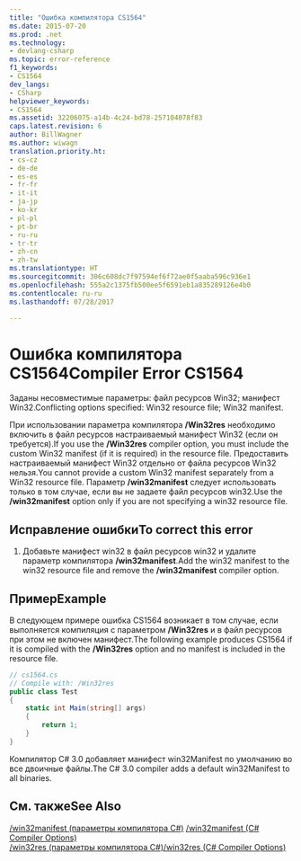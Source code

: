 ```yaml
---
title: "Ошибка компилятора CS1564"
ms.date: 2015-07-20
ms.prod: .net
ms.technology:
- devlang-csharp
ms.topic: error-reference
f1_keywords:
- CS1564
dev_langs:
- CSharp
helpviewer_keywords:
- CS1564
ms.assetid: 32206075-a14b-4c24-bd78-257104078f83
caps.latest.revision: 6
author: BillWagner
ms.author: wiwagn
translation.priority.ht:
- cs-cz
- de-de
- es-es
- fr-fr
- it-it
- ja-jp
- ko-kr
- pl-pl
- pt-br
- ru-ru
- tr-tr
- zh-cn
- zh-tw
ms.translationtype: HT
ms.sourcegitcommit: 306c608dc7f97594ef6f72ae0f5aaba596c936e1
ms.openlocfilehash: 555a2c1375fb500ee5f6591eb1a835289126e4b0
ms.contentlocale: ru-ru
ms.lasthandoff: 07/28/2017

---
```

# <a name="compiler-error-cs1564"></a><span data-ttu-id="24ea0-102">Ошибка компилятора CS1564</span><span class="sxs-lookup"><span data-stu-id="24ea0-102">Compiler Error CS1564</span></span>
<span data-ttu-id="24ea0-103">Заданы несовместимые параметры: файл ресурсов Win32; манифест Win32.</span><span class="sxs-lookup"><span data-stu-id="24ea0-103">Conflicting options specified: Win32 resource file; Win32 manifest.</span></span>  
  
 <span data-ttu-id="24ea0-104">При использовании параметра компилятора **/Win32res** необходимо включить в файл ресурсов настраиваемый манифест Win32 (если он требуется).</span><span class="sxs-lookup"><span data-stu-id="24ea0-104">If you use the **/Win32res** compiler option, you must include the custom Win32 manifest (if it is required) in the resource file.</span></span> <span data-ttu-id="24ea0-105">Предоставить настраиваемый манифест Win32 отдельно от файла ресурсов Win32 нельзя.</span><span class="sxs-lookup"><span data-stu-id="24ea0-105">You cannot provide a custom Win32 manifest separately from a Win32 resource file.</span></span> <span data-ttu-id="24ea0-106">Параметр **/win32manifest** следует использовать только в том случае, если вы не задаете файл ресурсов win32.</span><span class="sxs-lookup"><span data-stu-id="24ea0-106">Use the **/win32manifest** option only if you are not specifying a win32 resource file.</span></span>  
  
## <a name="to-correct-this-error"></a><span data-ttu-id="24ea0-107">Исправление ошибки</span><span class="sxs-lookup"><span data-stu-id="24ea0-107">To correct this error</span></span>  
  
1.  <span data-ttu-id="24ea0-108">Добавьте манифест win32 в файл ресурсов win32 и удалите параметр компилятора **/win32manifest**.</span><span class="sxs-lookup"><span data-stu-id="24ea0-108">Add the win32 manifest to the win32 resource file and remove the **/win32manifest** compiler option.</span></span>  
  
## <a name="example"></a><span data-ttu-id="24ea0-109">Пример</span><span class="sxs-lookup"><span data-stu-id="24ea0-109">Example</span></span>  
 <span data-ttu-id="24ea0-110">В следующем примере ошибка CS1564 возникает в том случае, если выполняется компиляция с параметром **/Win32res** и в файл ресурсов при этом не включен манифест.</span><span class="sxs-lookup"><span data-stu-id="24ea0-110">The following example produces CS1564 if it is compiled with the **/Win32res** option and no manifest is included in the resource file.</span></span>  
  
```csharp  
// cs1564.cs  
// Compile with: /Win32res  
public class Test  
{  
    static int Main(string[] args)  
    {  
        return 1;  
    }  
}  
```  
  
 <span data-ttu-id="24ea0-111">Компилятор C# 3.0 добавляет манифест win32Manifest по умолчанию во все двоичные файлы.</span><span class="sxs-lookup"><span data-stu-id="24ea0-111">The C# 3.0 compiler adds a default win32Manifest to all binaries.</span></span>  
  
## <a name="see-also"></a><span data-ttu-id="24ea0-112">См. также</span><span class="sxs-lookup"><span data-stu-id="24ea0-112">See Also</span></span>  
 <span data-ttu-id="24ea0-113">[/win32manifest (параметры компилятора C#)](../../../csharp/language-reference/compiler-options/win32manifest-compiler-option.md) </span><span class="sxs-lookup"><span data-stu-id="24ea0-113">[/win32manifest (C# Compiler Options)](../../../csharp/language-reference/compiler-options/win32manifest-compiler-option.md) </span></span>  
 [<span data-ttu-id="24ea0-114">/win32res (параметры компилятора C#)</span><span class="sxs-lookup"><span data-stu-id="24ea0-114">/win32res (C# Compiler Options)</span></span>](../../../csharp/language-reference/compiler-options/win32res-compiler-option.md)

